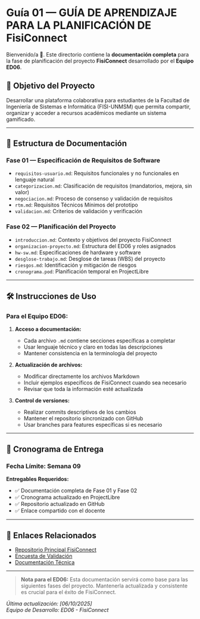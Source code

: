 # Guía 01 — GUÍA DE APRENDIZAJE PARA LA PLANIFICACIÓN DE FisiConnect

Bienvenido/a 👋. Este directorio contiene la **documentación completa** para la fase de planificación del proyecto **FisiConnect** desarrollado por el **Equipo ED06**.

## 🎯 Objetivo del Proyecto
Desarrollar una plataforma colaborativa para estudiantes de la Facultad de Ingeniería de Sistemas e Informática (FISI-UNMSM) que permita compartir, organizar y acceder a recursos académicos mediante un sistema gamificado.

---

## 📂 Estructura de Documentación

### **Fase 01 — Especificación de Requisitos de Software**
- `requisitos-usuario.md`: Requisitos funcionales y no funcionales en lenguaje natural
- `categorizacion.md`: Clasificación de requisitos (mandatorios, mejora, sin valor)
- `negociacion.md`: Proceso de consenso y validación de requisitos
- `rtm.md`: Requisitos Técnicos Mínimos del prototipo
- `validacion.md`: Criterios de validación y verificación

### **Fase 02 — Planificación del Proyecto**
- `introduccion.md`: Contexto y objetivos del proyecto FisiConnect
- `organizacion-proyecto.md`: Estructura del ED06 y roles asignados
- `hw-sw.md`: Especificaciones de hardware y software
- `desglose-trabajo.md`: Desglose de tareas (WBS) del proyecto
- `riesgos.md`: Identificación y mitigación de riesgos
- `cronograma.pod`: Planificación temporal en ProjectLibre

---

## 🛠️ Instrucciones de Uso

### **Para el Equipo ED06:**
1. **Acceso a documentación:**
   - Cada archivo `.md` contiene secciones específicas a completar
   - Usar lenguaje técnico y claro en todas las descripciones
   - Mantener consistencia en la terminología del proyecto

2. **Actualización de archivos:**
   - Modificar directamente los archivos Markdown
   - Incluir ejemplos específicos de FisiConnect cuando sea necesario
   - Revisar que toda la información esté actualizada

3. **Control de versiones:**
   - Realizar commits descriptivos de los cambios
   - Mantener el repositorio sincronizado con GitHub
   - Usar branches para features específicas si es necesario

---

## 📅 Cronograma de Entrega

### **Fecha Límite: Semana 09**

**Entregables Requeridos:**
- ✅ Documentación completa de Fase 01 y Fase 02
- ✅ Cronograma actualizado en ProjectLibre
- ✅ Repositorio actualizado en GitHub
- ✅ Enlace compartido con el docente

---

## 🔗 Enlaces Relacionados

- [Repositorio Principal FisiConnect](../README.md)
- [Encuesta de Validación](https://forms.gle/ksuaajfXY4p3QE18A)
- [Documentación Técnica](../docs/)

---

> **Nota para el ED06:** Esta documentación servirá como base para las siguientes fases del proyecto. Mantenerla actualizada y consistente es crucial para el éxito de FisiConnect.

*Última actualización: [06/10/2025]*  
*Equipo de Desarrollo: ED06 - FisiConnect*